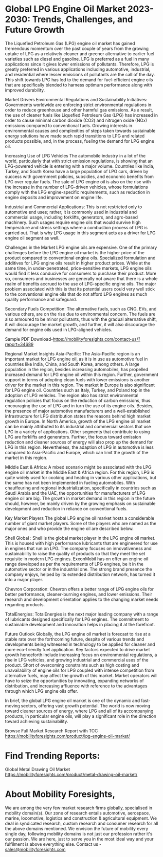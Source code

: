 # Global LPG Engine Oil Market 2023-2030: Trends, Challenges, and Future Growth
The Liquefied Petroleum Gas (LPG) engine oil market has gained tremendous momentum over the past couple of years from the growing uptake of LPG as a relatively cleaner and greener alternative to earlier fuel varieties such as diesel and gasoline. LPG is preferred as a fuel in many applications since it gives lower emissions of pollutants. Therefore, LPG is greatly preferred in various applications including automotive, industrial, and residential where lesser emissions of pollutants are the call of the day. This shift towards LPG has led to the demand for fuel-efficient engine oils that are specifically blended to harness optimum performance along with improved durability.

Market Drivers
Environmental Regulations and Sustainability Initiatives:
Governments worldwide are enforcing strict environmental regulations in order to reduce greenhouse and other harmful gas emissions. As a result, the use of cleaner fuels like Liquefied Petroleum Gas (LPG) has increased in order to cause minimal carbon dioxide (CO2) and nitrogen oxide (NOx) emissions compared to conventional fuels. Growing interests in environmental causes and complexities of steps taken towards sustainable energy solutions have made such rapid transitions to LPG and related products possible, and, in the process, fueling the demand for LPG engine oil.

Increasing Use of LPG Vehicles
The automobile industry in a lot of the world, particularly that with strict emission regulations, is showing that an LPG-powered vehicle is entering with a major volume. Countries like India, Turkey, and South Korea have a large population of LPG cars, driven by success with government policies, subsidies, and economic benefits from LPG over regular fuels. The sale of LPG engine oil is also on the rise with the increase in the number of LPG-driven vehicles, whose formulations comply with the LPG engine-specific requirements, such as reduction in engine deposits and improvement on engine life.

Industrial and Commercial Applications:
This is not restricted only to automotive end uses; rather, it is commonly used in industrial and commercial usage, including forklifts, generators, and agro-based machinery. Such usages require engine oils that would survive high temperature and stress settings where a combustion process of LPG is carried out. That is why LPG usage in this segment acts as a driver for LPG engine oil segment as well.

Challenges in the Market
LPG engine oils are expensive.
One of the primary challenges before the LPG engine oil market is the higher price of the product compared to conventional engine oils. Specialized formulation and additives for LPG engine oils result in higher product prices. While at the same time, in under-penetrated, price-sensitive markets, LPG engine oils would find it less conducive for consumers to purchase their product.
More so, consumers and businesses are generally not aware that there is a whole realm of benefits accrued to the use of LPG-specific engine oils. The major problem associated with this is that its potential users could very well stick to the conventional engine oils that do not afford LPG engines as much quality performance and safeguard.

Secondary Fuels Competition:
The alternative fuels, such as CNG, EVs, and various others, are on the rise due to environmental concern. The fuels are also armoured to be minor pollutants, thus with the gradual alternative shift, it will discourage the market growth, and further, it will also discourage the demand for engine oils used in LPG-aligned vehicles.

Sample PDF Download-https://mobilityforesights.com/contact-us/?report=34689


Regional Market Insights
Asia-Pacific:
The Asia-Pacific region is an important market for LPG engine oil, as it is in use as automotive fuel in countries like India, China, and South Korea, among others. A large population in the region, besides increasing automobiles, has propelled increased demand for LPG engine oil within this region. Further, government support in terms of adopting clean fuels with lower emissions is another driver for the market in this region.
The market in Europe is also significant for LPG engine oil. Countries such as Italy, Turkey, and Poland top in the adoption of LPG vehicles. The region also has strict environmental regulation policies that focus on the reduction of carbon emissions, thus encouraging the use of LPG and in turn the use of its engine oils. Besides, the presence of major automotive manufacturers and a well-established infrastructure for LPG distribution states the reasons behind high market growth in Europe.
In North America, growth of the LPG engine oil market can be mainly attributed to its industrial and commercial sectors that use LPG in a variety of applications. Other segments that contribute to using LPG are forklifts and generators. Further, the focus toward emission reduction and cleaner sources of energy will also prop up the demand for LPG in this region. Nevertheless, the adaption of LPG in automotive is less compared to Asia-Pacific and Europe, which can limit the growth of the market in this region.

MIddle East & Africa:
A mixed scenario might be associated with the LPG engine oil market in the Middle East & Africa region. For this region, LPG is quite widely used for cooking and heating in various other applications, but the same has not been implemented in fueling automobiles. With chauffeuring and regional industrialization, specifically in countries such as Saudi Arabia and the UAE, the opportunities for manufacturers of LPG engine oil are big. The growth in market demand in this region in the future should, however, be mainly driven by the growing emphasis on sustainable development and reduction in reliance on conventional fuels.

Key Market Players
The global LPG engine oil market hosts a considerable number of giant market players. Some of the players who are named as the major ones and who provide the engine oil are described below.

Shell Global
: Shell is the global market player in the LPG engine oil market. This is housed with high performance lubricants that are engineered for use in engines that run on LPG. The company focuses on innovativeness and sustainability to raise the quality of products so that they meet the set requisite in modern LPG engines.
ExxonMobil has on offer an engine oil range developed as per the requirements of LPG engines, be it in the automotive sector or in the industrial one. The strong brand presence the company enjoys, helped by its extended distribution network, has turned it into a major player.

Chevron Corporation:
Chevron offers a better range of LPG engine oils for better performance, cleaner-burning engines, and lower emissions. Their research and development orientation applies to the changing market needs regarding products.

TotalEnergies:
TotalEnergies is the next major leading company with a range of lubricants designed specifically for LPG engines. The commitment to sustainable development and innovation helps in placing it at the forefront.

Future Outlook
Globally, the LPG engine oil market is forecast to rise at a stable rate over the forthcoming future, despite of various trends and developments being witnessed in technology to be applied for cleaner and more eco-friendly fuel application. Key factors expected to drive market growth henceforth include increasing focus on environmental regulations, a rise in LPG vehicles, and growing industrial and commercial uses of the product. Short of overcoming constraints such as high costing and unavailability of engine oils for LPG coupled with intense competition from alternative fuels, may affect the growth of this market. Market operators will have to seize the opportunities by innovating, expanding networks of distribution, and increasing affluence with reference to the advantages through which LPG engine oils offer.

In brief, the global LPG engine oil market is one of the dynamic and fast-moving sectors, offering vast growth potential. The world is now moving toward cleaner sources of energy, where LPG and all of its accompanying products, in particular engine oils, will play a significant role in the direction toward achieving sustainability.



Browse Full Market Research Report with TOC
https://mobilityforesights.com/product/lpg-engine-oil-market/



# Find Trending Reports:
Global Metal Drawing Oil Market
https://mobilityforesights.com/product/metal-drawing-oil-market/




# About Mobility Foresights,
We are among the very few market research firms globally, specialised in mobility domain(s). Our zone of research entails automotive, aerospace, marine, locomotive, logistics and construction & agricultural equipment. We deal in syndicated research, custom research and consumer research for all the above domains mentioned.
We envision the future of mobility every single day, following mobility domains is not just our profession rather it's our passion. We are here, just to serve you in the most ideal way and your fulfilment is above everything else. Contact us -  sales@mobilityforesights.com 





